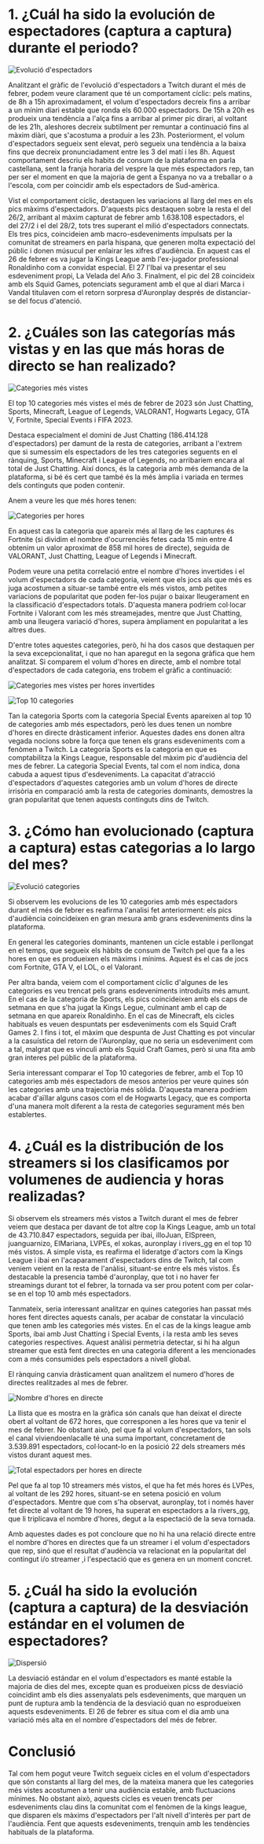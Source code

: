 
# 1. ¿Cuál ha sido la evolución de espectadores (captura a captura) durante el periodo?

![Evolució d'espectadors](https://github.com/rbachuab/BigData-4t-/blob/main/EXERCICI_PANDAS/Pasted%20image%2020230416102430.png?raw=true)

Analitzant el gràfic de l'evolució d'espectadors a Twitch durant el més de febrer, podem veure clarament que té un comportament cíclic: pels matins, de 8h a 15h aproximadament, el volum d'espectadors decreix fins a arribar a un mínim diari estable que ronda els 60.000 espectadors. De 15h a 20h es produeix una tendència a l'alça fins a arribar al primer pic dirari, al voltant de les 21h, aleshores decreix subtilment per remuntar a continuació fins al màxim diàri, que s'acostuma a produir a les 23h. Posteriorment, el volum d'espectadors segueix sent elevat, però segueix una tendència a la baixa fins que decreix pronunciadament entre les 3 del matí i les 8h. Aquest comportament descriu els habits de consum de la plataforma en parla castellana, sent la franja horaria del vespre la que més espectadors rep, tan per ser el moment en que la majoria de gent a Espanya no va a treballar o a l'escola, com per coincidir amb els espectadors de Sud-amèrica.

Vist el comportament cíclic, destaquen les variacions al llarg del mes en els pics màxims d'espectadors. D'aquests pics destaquen sobre la resta el del 26/2, arribant al màxim capturat de febrer amb 1.638.108 espectadors, el del 27/2 i el del 28/2, tots tres superant el milió d'espectadors connectats. Els tres pics, coincideien amb macro-esdeveniments impulsats per la comunitat de streamers en parla hispana, que generen molta expectació del públic i donen músucul per enlairar les xifres d'audiència. En aquest cas el 26 de febrer es va jugar la Kings League amb l'ex-jugador professional Ronaldinho com a convidat especial. El 27 l'Ibai va presentar el seu esdeveniment propi, La Velada del Año 3. Finalment, el pic del 28 coincideix amb els Squid Games, potenciats segurament amb el que al diari Marca i Vandal titulaven com el retorn sorpresa d'Auronplay després de distanciar-se del focus d'atenció.


# 2. ¿Cuáles son las categorías más vistas y en las que más horas de directo se han realizado?

![Categories més vistes](https://github.com/rbachuab/BigData-4t-/blob/main/EXERCICI_PANDAS/Pasted%20image%2020230416105844.png?raw=true)

El top 10 categories més vistes el més de febrer de 2023 són Just Chatting, Sports, Minecraft, League of Legends, VALORANT, Hogwarts Legacy, GTA V, Fortnite, Special Events i FIFA 2023.

Destaca especialment el domini de Just Chatting (186.414.128 d'espectadors) per damunt de la resta de categories, arribant a l'extrem que si sumessim els espectadors de les tres categories seguents en el rànquing, Sports, Minecraft i League of Legends, no arribariem encara al total de Just Chatting. Així doncs, és la categoria amb més demanda de la plataforma, si bé és cert que també és la més àmplia i variada en termes dels continguts que poden contenir.

Anem a veure les que més hores tenen:

![Categories per hores](https://github.com/rbachuab/BigData-4t-/blob/main/EXERCICI_PANDAS/Pasted%20image%2020230416111132.png?raw=true)

En aquest cas la categoria que apareix més al llarg de les captures és Fortnite (si dividim el nombre d'ocurrenciès fetes cada 15 min entre 4 obtenim un valor aproximat de 858 mil hores de directe), seguida de VALORANT, Just Chatting, League of Legends i Minecraft. 

Podem veure una petita correlació entre el nombre d'hores invertides i el volum d'espectadors de cada categoria, veient que els jocs als que més es juga acostumen a situar-se també entre els més vistos, amb petites variacions de popularitat que poden fer-los pujar o baixar lleugerament en la classificació d'espectadors totals. D'aquesta manera podriem col·locar Fortnite i Valorant com les més streamejades, mentre que Just Chatting, amb una lleugera variació d'hores, supera àmpliament en popularitat a les altres dues. 

D'entre totes aquestes categories, però, hi ha dos casos que destaquen per la seva excepcionalitat, i que no han aparegut en la segona gràfica que hem analitzat. Si comparem el volum d'hores en directe, amb el nombre total d'espectadors de cada categoria, ens trobem el gràfic a continuació:

![Categories mes vistes per hores invertides](https://github.com/rbachuab/BigData-4t-/blob/main/EXERCICI_PANDAS/Pasted%20image%2020230416113144.png?raw=true)

![Top 10 categories](https://github.com/rbachuab/BigData-4t-/blob/main/EXERCICI_PANDAS/Pasted%20image%2020230416113636.png?raw=true)

Tan la categoria Sports com la categoria Special Events apareixen al top 10 de categories amb més espectadors, però les dues tenen un nombre d'hores en directe dràsticament inferior. Aquestes dades ens donen altra vegada nocions sobre la força que tenen els grans esdeveniments com a fenòmen a Twitch. La categoría Sports es la categoria en que es comptabilitza la Kings League, responsable del màxim pic d'audiència del mes de febrer. La categoria Special Events, tal com el nom indica, dona cabuda a aquest tipus d'esdeveniments. La capacitat d'atracció d'espectadors d'aquestes categories amb un volum d'hores de directe irrisòria en comparació amb la resta de categories dominants, demostres la gran popularitat que tenen aquests continguts dins de Twitch.


# 3. ¿Cómo han evolucionado (captura a captura) estas categorias a lo largo del mes?


![Evolució categories](https://github.com/rbachuab/BigData-4t-/blob/main/EXERCICI_PANDAS/Pasted%20image%2020230416115538.png?raw=true)

Si observem les evolucions de les 10 categories amb més espectadors durant el més de febrer es reafirma l'analisi fet anteriorment: els pics d'audiència coincideixen en gran mesura amb grans esdeveniments dins la plataforma.

En general les categories dominants, mantenen un cicle estable i perllongat en el temps, que segueix els hàbits de consum de Twitch pel que fa a les hores en que es produeixen els màxims i mínims. Aquest és el cas de jocs com Fortnite, GTA V, el LOL, o el Valorant. 

Per altra banda, veiem com el comportament cíclic d'algunes de les categories es veu trencat pels grans esdeveniments introduïts més amunt. En el cas de la categoria de Sports, els pics coincideixen amb els caps de setmana en que s'ha jugat la Kings Legue, culminant amb el cap de setmana en que apareix Ronaldinho. En el cas de Minecraft, els cicles habituals es veuen despuntats per esdeveniments com els Squid Craft Games 2. I fins i tot, el màxim que despunta de Just Chatting es pot vincular a la casuística del retorn de l'Auronplay, que no seria un esdeveniment com a tal, malgrat que es vinculi amb els Squid Craft Games, però si una fita amb gran interes pel públic de la plataforma.

Seria interessant comparar el Top 10 categories de febrer, amb el Top 10 categories amb més espectadors de mesos anterios per veure quines són les categories amb una trajectòria més sòlida. D'aquesta manera podriem acabar d'aïllar alguns casos com el de Hogwarts Legacy, que es comporta d'una manera molt diferent a la resta de categories segurament més ben establertes.

# 4. ¿Cuál es la distribución de los streamers si los clasificamos por volumenes de audiencia y horas realizadas?


Si observem els streamers més vistos a Twitch durant el mes de febrer veiem que destaca per davant de tot altre cop la Kings League, amb un total de 43.710.847 espectadors, seguida per ibai, illoJuan, ElSpreen, juanguarnizo, ElMariana, LVPEs, el xokas, auronplay i rivers_gg en el top 10 més vistos. A simple vista, es reafirma el lideratge d'actors com la Kings League i ibai en l'acaparament d'espectadors dins de Twitch, tal com veniem veient en la resta de l'anàlisi, situant-se entre els més vistos. És destacable la presencia també d'auronplay, que tot i no haver fer streamings durant tot el febrer, la tornada va ser prou potent com per colar-se en el top 10 amb més espectadors. 

Tanmateix, seria interessant analitzar en quines categories han passat més hores fent directes aquests canals, per acabar de constatar la vinculació que tenen amb les categories més vistes. En el cas de la kings league amb Sports, ibai amb Just Chatting i Special Events, i la resta amb les seves categories respectives. Aquest anàlisi permetria detectar, si hi ha algun streamer que està fent directes en una categoria diferent a les mencionades com a més consumides pels espectadors a nivell global.

El rànquing canvia dràsticament quan analitzem el numero d'hores de directes realitzades al mes de febrer.

![Nombre d'hores en directe](https://github.com/rbachuab/BigData-4t-/blob/main/EXERCICI_PANDAS/Pasted%20image%2020230416174719.png?raw=true)

La llista que es mostra en la gràfica són canals que han deixat el directe obert al voltant de 672 hores, que corresponen a les hores que va tenir el mes de febrer. No obstant això, pel que fa al volum d'espectadors, tan sols el canal viviendoenlacalle té una suma important, concretament de 3.539.891 espectadors, col·locant-lo en la posició 22 dels streamers més vistos durant aquest mes. 

![Total espectadors per hores en directe](https://github.com/rbachuab/BigData-4t-/blob/main/EXERCICI_PANDAS/Pasted%20image%2020230416175736.png?raw=true)

Pel que fa al top 10 streamers més vistos, el que ha fet més hores és LVPes, al voltant de les 292 hores, situant-se en setena posició en volum d'espectadors. Mentre que com s'ha observat, auronplay, tot i només haver fet directe al voltant de 19 hores, ha superat en espectadors a la rivers_gg, que li triplicava el nombre d'hores, degut a la espectació de la seva tornada.

Amb aquestes dades es pot concloure que no hi ha una relació directe entre el nombre d'hores en directes que fa un streamer i el volum d'espectadors que rep, sinó que el resultat d'audència va relacionat en la popularitat del contingut i/o streamer ,i l'espectació que es genera en un moment concret.

# 5. ¿Cuál ha sido la evolución (captura a captura) de la desviación estándar en el volumen de espectadores?

![Dispersió](https://github.com/rbachuab/BigData-4t-/blob/main/EXERCICI_PANDAS/Pasted%20image%2020230416182308.png?raw=true)

La desviació estándar en el volum d'espectadors es manté estable la majoria de dies del mes, excepte quan es produeixen picss de desviació coincidint amb els dies assenyalats pels esdeveniments, que marquen un punt de ruptura amb la tendència de la desviació quan no esprodueixen aquests esdeveniments. El 26 de febrer es situa com el dia amb una variació més alta en el nombre d'espectadors del més de febrer.

# Conclusió

Tal com hem pogut veure Twitch segueix cicles en el volum d'espectadors que són constants al llarg del mes, de la mateixa manera que les categories més vistes acostumen a tenir una audiència estable, amb fluctuacions mínimes. No obstant això, aquests cicles es veuen trencats per esdeveniments clau dins la comunitat com el fenòmen de la kings league, que disparen els màxims d'espectadors per l'alt nivell d'interès per part de l'audiència. Fent que aquests esdeveniments, trenquin amb les tendències habituals de la plataforma.

